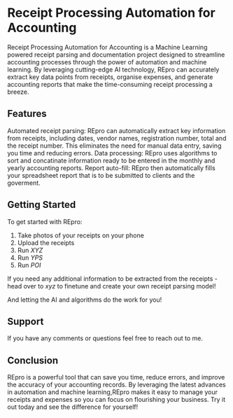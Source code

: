 # Receipt Processing Automation for Accounting 

Receipt Processing Automation for Accounting is a Machine Learning powered receipt parsing and documentation project designed to streamline accounting processes through the power of automation and machine learning. By leveraging cutting-edge AI technology, REpro can accurately extract key data points from receipts, organise expenses, and generate accounting reports that make the time-consuming receipt processing a breeze.

## Features
Automated receipt parsing: REpro can automatically extract key information from receipts, including dates, vendor names, registration number, total and the receipt number. This eliminates the need for manual data entry, saving you time and reducing errors.
Data processing: REpro uses algorithms to sort and concatinate information ready to be entered in the monthly and yearly accounting reports. 
Report auto-fill: REpro then automatically fills your spreadsheet report that is to be submitted to clients and the goverment. 

## Getting Started
To get started with REpro:
1. Take photos of your receipts on your phone 
2. Upload the receipts 
3. Run *XYZ* 
4. Run *YPS*
5. Run *POI*

If you need any additional information to be extracted from the receipts - head over to *xyz* to finetune and create your own receipt parsing model!

And letting the AI and algorithms do the work for you!

## Support
If you have any comments or questions feel free to reach out to me. 

## Conclusion
REpro is a powerful tool that can save you time, reduce errors, and improve the accuracy of your accounting records. By leveraging the latest advances in automation and machine learning,REpro makes it easy to manage your receipts and expenses so you can focus on flourishing your business. Try it out today and see the difference for yourself!
